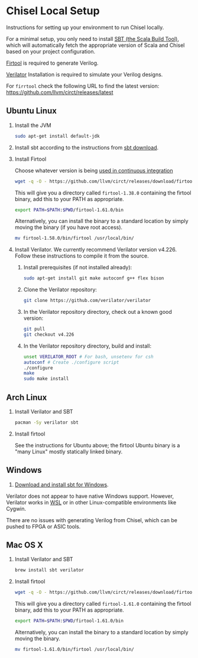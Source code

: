 # Chisel Local Setup
Instructions for setting up your environment to run Chisel locally.

For a minimal setup, you only need to install [SBT (the Scala Build Tool)](http://www.scala-sbt.org), which will automatically fetch the appropriate version of Scala and Chisel based on your project configuration.

[Firtool](https://github.com/llvm/circt) is required to generate Verilog.

[Verilator](https://www.veripool.org/wiki/verilator) Installation is required to simulate your Verilog designs.

For `firrtool` check the following URL to find the latest version: https://github.com/llvm/circt/releases/latest

## Ubuntu Linux

1.  Install the JVM
    ```bash
    sudo apt-get install default-jdk
    ```

1.  Install sbt according to the instructions from [sbt download](https://www.scala-sbt.org/download.html).

1.  Install Firtool

    Choose whatever version is being [used in continuous integration](.github/workflows/install-circt/action.yml)
    ```bash
    wget -q -O - https://github.com/llvm/circt/releases/download/firtool-1.61.0/firrtl-bin-linux-x64.tar.gz | tar -zx
    ```
    This will give you a directory called `firtool-1.38.0` containing the firtool binary, add this to your PATH as appropriate.
    ```bash
    export PATH=$PATH:$PWD/firtool-1.61.0/bin
    ```
    Alternatively, you can install the binary to a standard location by simply moving the binary (if you have root access).
    ```bash
    mv firtool-1.58.0/bin/firtool /usr/local/bin/
    ```


2.  Install Verilator.
    We currently recommend Verilator version v4.226.
    Follow these instructions to compile it from the source.

    1.  Install prerequisites (if not installed already):
        ```bash
        sudo apt-get install git make autoconf g++ flex bison
        ```

    2.  Clone the Verilator repository:
        ```bash
        git clone https://github.com/verilator/verilator
        ```

    3.  In the Verilator repository directory, check out a known good version:
        ```bash
        git pull
        git checkout v4.226
        ```

    4.  In the Verilator repository directory, build and install:
        ```bash
        unset VERILATOR_ROOT # For bash, unsetenv for csh
        autoconf # Create ./configure script
        ./configure
        make
        sudo make install
        ```

## Arch Linux
1.  Install Verilator and SBT
    ```bash
    pacman -Sy verilator sbt
    ```

1. Install firtool

    See the instructions for Ubuntu above; the firtool Ubuntu binary is a "many Linux" mostly statically linked binary.

## Windows
1.  [Download and install sbt for Windows](https://www.scala-sbt.org/download.html).

Verilator does not appear to have native Windows support.
However, Verilator works in [WSL](https://docs.microsoft.com/en-us/windows/wsl/install-win10) or in other Linux-compatible environments like Cygwin.

There are no issues with generating Verilog from Chisel, which can be pushed to FPGA or ASIC tools.

## Mac OS X
1.  Install Verilator and SBT
    ```bash
    brew install sbt verilator
    ```

1.  Install firtool

    ```bash
    wget -q -O - https://github.com/llvm/circt/releases/download/firtool-1.61.0/firrtl-bin-macos-x64.tar.gz | tar -zx
    ```
    This will give you a directory called `firtool-1.61.0` containing the firtool binary, add this to your PATH as appropriate.
    ```bash
    export PATH=$PATH:$PWD/firtool-1.61.0/bin
    ```
    Alternatively, you can install the binary to a standard location by simply moving the binary.
    ```bash
    mv firtool-1.61.0/bin/firtool /usr/local/bin/
    ```
